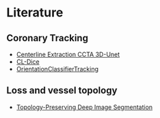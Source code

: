 # Literature

## Coronary Tracking

* [Centerline Extraction CCTA 3D-Unet](https://github.com/marioviti/Literature/blob/main/Coronary%20Centerline%20Extraction%20from%20CCTA%20Using%203D-UNet.md)
* [CL-Dice](https://github.com/marioviti/Literature/blob/main/clDice%20-%20a%20Novel%20Topology-Preserving%20Loss%20Function%20for%20Tubular%20Structure%20Segmentation.md)
* [OrientationClassifierTracking](https://github.com/marioviti/Literature/blob/main/Coronary%20artery%20centerline%20extraction%20in%20cardiac%20CT%20angiography%20using%20a%20CNN-based%20orientation%20classifier.md)

## Loss and vessel topology

* [Topology-Preserving Deep Image Segmentation](https://github.com/marioviti/Literature/blob/main/Topology-Preserving%20Deep%20Image%20Segmentation.md)
